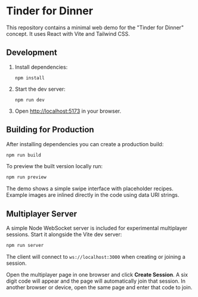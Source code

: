 # Tinder for Dinner

This repository contains a minimal web demo for the "Tinder for Dinner" concept.
It uses React with Vite and Tailwind CSS.

## Development

1. Install dependencies:
   ```
   npm install
   ```
2. Start the dev server:
   ```
   npm run dev
   ```
3. Open <http://localhost:5173> in your browser.

## Building for Production

After installing dependencies you can create a production build:

```bash
npm run build
```

To preview the built version locally run:

```bash
npm run preview
```

The demo shows a simple swipe interface with placeholder recipes. Example images
are inlined directly in the code using data URI strings.

## Multiplayer Server

A simple Node WebSocket server is included for experimental multiplayer sessions.
Start it alongside the Vite dev server:

```bash
npm run server
```

The client will connect to `ws://localhost:3000` when creating or joining a session.

Open the multiplayer page in one browser and click **Create Session**. A six digit
code will appear and the page will automatically join that session. In another
browser or device, open the same page and enter that code to join.

